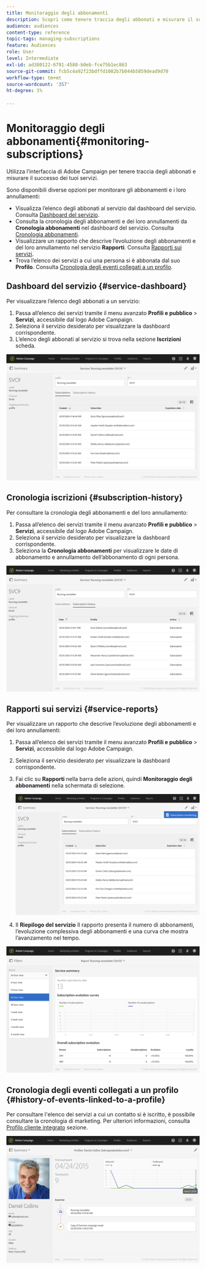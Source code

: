 ```yaml
---
title: Monitoraggio degli abbonamenti
description: Scopri come tenere traccia degli abbonati e misurare il successo dei servizi utilizzando dashboard e rapporti.
audience: audiences
content-type: reference
topic-tags: managing-subscriptions
feature: Audiences
role: User
level: Intermediate
exl-id: ad380122-6791-4580-b0eb-fce75b1ec863
source-git-commit: fcb5c4a92f23bdffd1082b7b044b5859dead9d70
workflow-type: tm+mt
source-wordcount: '357'
ht-degree: 1%

---
```


# Monitoraggio degli abbonamenti{#monitoring-subscriptions}

Utilizza l’interfaccia di Adobe Campaign per tenere traccia degli abbonati e misurare il successo dei tuoi servizi.

Sono disponibili diverse opzioni per monitorare gli abbonamenti e i loro annullamenti:

* Visualizza l’elenco degli abbonati al servizio dal dashboard del servizio. Consulta [Dashboard del servizio](#service-dashboard).
* Consulta la cronologia degli abbonamenti e dei loro annullamenti da **Cronologia abbonamenti** nel dashboard del servizio. Consulta [Cronologia abbonamenti](#subscription-history).
* Visualizzare un rapporto che descrive l’evoluzione degli abbonamenti e del loro annullamento nel servizio **Rapporti**. Consulta [Rapporti sui servizi](#service-reports).
* Trova l’elenco dei servizi a cui una persona si è abbonata dal suo **Profilo**. Consulta [Cronologia degli eventi collegati a un profilo](#history-of-events-linked-to-a-profile).

## Dashboard del servizio {#service-dashboard}

Per visualizzare l’elenco degli abbonati a un servizio:

1. Passa all’elenco dei servizi tramite il menu avanzato **Profili e pubblico** > **Servizi**, accessibile dal logo Adobe Campaign.
1. Seleziona il servizio desiderato per visualizzare la dashboard corrispondente.
1. L’elenco degli abbonati al servizio si trova nella sezione **Iscrizioni** scheda.

![](assets/lp_monitoring_subscriptions_1.png)

## Cronologia iscrizioni {#subscription-history}

Per consultare la cronologia degli abbonamenti e del loro annullamento:

1. Passa all’elenco dei servizi tramite il menu avanzato **Profili e pubblico** > **Servizi**, accessibile dal logo Adobe Campaign.
1. Seleziona il servizio desiderato per visualizzare la dashboard corrispondente.
1. Seleziona la **Cronologia abbonamenti** per visualizzare le date di abbonamento e annullamento dell’abbonamento di ogni persona.

![](assets/lp_monitoring_subscriptions_2.png)

## Rapporti sui servizi {#service-reports}

Per visualizzare un rapporto che descrive l’evoluzione degli abbonamenti e dei loro annullamenti:

1. Passa all’elenco dei servizi tramite il menu avanzato **Profili e pubblico** > **Servizi**, accessibile dal logo Adobe Campaign.
1. Seleziona il servizio desiderato per visualizzare la dashboard corrispondente.
1. Fai clic su **Rapporti** nella barra delle azioni, quindi **Monitoraggio degli abbonamenti** nella schermata di selezione.

   ![](assets/lp_monitoring_subscriptions_3.png)

1. Il **Riepilogo del servizio** Il rapporto presenta il numero di abbonamenti, l’evoluzione complessiva degli abbonamenti e una curva che mostra l’avanzamento nel tempo.

![](assets/lp_monitoring_subscriptions_4.png)

## Cronologia degli eventi collegati a un profilo {#history-of-events-linked-to-a-profile}

Per consultare l&#39;elenco dei servizi a cui un contatto si è iscritto, è possibile consultare la cronologia di marketing. Per ulteriori informazioni, consulta [Profilo cliente integrato](../../audiences/using/integrated-customer-profile.md) sezione.

![](assets/lp_monitoring_subscriptions_5.png)
